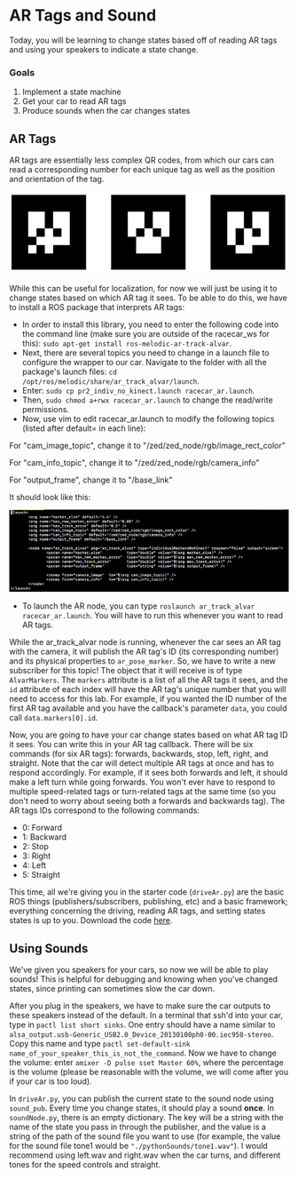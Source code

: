 # AR Tags and Sound

Today, you will be learning to change states based off of reading AR tags and using your speakers to indicate a state change. 

### Goals
1. Implement a state machine
2. Get your car to read AR tags
3. Produce sounds when the car changes states

## AR Tags

AR tags are essentially less complex QR codes, from which our cars can read a corresponding number for each unique tag as well as the position and orientation of the tag. 

![arTag](artagsEx.png)

While this can be useful for localization, for now we will just be using it to change states based on which AR tag it sees. To be able to do this, we have to install a ROS package that interprets AR tags: 

* In order to install this library, you need to enter the following code into the command line (make sure you are outside of the racecar_ws for this): `sudo apt-get install ros-melodic-ar-track-alvar`. 
* Next, there are several topics you need to change in a launch file to configure the wrapper to our car. 
Navigate to the folder with all the package's launch files: `cd /opt/ros/melodic/share/ar_track_alvar/launch`. 
* Enter: `sudo cp pr2_indiv_no_kinect.launch racecar_ar.launch`. 
* Then, `sudo chmod a+rwx racecar_ar.launch` to change the read/write permissions. 
* Now, use vim to edit racecar\_ar.launch to modify the following topics (listed after default= in each line):

For "cam\_image\_topic", change it to "/zed/zed\_node/rgb/image\_rect\_color" 

For "cam\_info\_topic", change it to "/zed/zed\_node/rgb/camera\_info" 

For "output_frame", change it to "/base\_link" 

It should look like this:

![launchFile](launch.png)

* To launch the AR node, you can type `roslaunch ar_track_alvar racecar_ar.launch`. You will have to run this whenever you want to read AR tags.

While the ar\_track\_alvar node is running, whenever the car sees an AR tag with the camera, it will publish the AR tag's ID (its corresponding number) and its physical properties to `ar_pose_marker`. So, we have to write a new subscriber for this topic! The object that it will receive is of type `AlvarMarkers`. The `markers` attribute is a list of all the AR tags it sees, and the `id` attribute of each index will have the AR tag's unique number that you will need to access for this lab. For example, if you wanted the ID number of the first AR tag available and you have the callback's parameter `data`, you could call `data.markers[0].id`.

Now, you are going to have your car change states based on what AR tag ID it sees. You can write this in your AR tag callback. There will be six commands (for six AR tags): forwards, backwards, stop, left, right, and straight. Note that the car will detect multiple AR tags at once and has to respond accordingly. For example, if it sees both forwards and left, it should make a left turn while going forwards. You won't ever have to respond to multiple speed-related tags or turn-related tags at the same time (so you don't need to worry about seeing both a forwards and backwards tag). The AR tags IDs correspond to the following commands:

* 0: Forward
* 1: Backward
* 2: Stop
* 3: Right
* 4: Left
* 5: Straight

This time, all we're giving you in the starter code (`driveAr.py`) are the basic ROS things (publishers/subscribers, publishing, etc) and a basic framework; everything concerning the driving, reading AR tags, and setting states states is up to you. Download the code [here]().

## Using Sounds

We've given you speakers for your cars, so now we will be able to play sounds! This is helpful for debugging and knowing when you've changed states, since printing can sometimes slow the car down. 

After you plug in the speakers, we have to make sure the car outputs to these speakers instead of the default. In a terminal that ssh'd into your car, type in `pactl list short sinks`. One entry should have a name similar to `alsa_output.usb-Generic_USB2.0_Device_20130100ph0-00.iec958-stereo`. Copy this name and type `pactl set-default-sink name_of_your_speaker_this_is_not_the_command`. Now we have to change the volume: enter `amixer -D pulse sset Master 60%`, where the percentage is the volume (please be reasonable with the volume, we will come after you if your car is too loud).

In `driveAr.py`, you can publish the current state to the sound node using `sound_pub`. Every time you change states, it should play a sound __once__.  In `soundNode.py`, there is an empty dictionary. The key will be a string with the name of the state you pass in through the publisher, and the value is a string of the path of the sound file you want to use (for example, the value for the sound file tone1 would be `"./pythonSounds/tone1.wav"`). I would recommend using left.wav and right.wav when the car turns, and different tones for the speed controls and straight.
